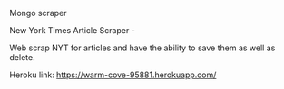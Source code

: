 Mongo scraper

New York Times Article Scraper - 

Web scrap NYT for articles and have the ability to save them as well as delete.

Heroku link: https://warm-cove-95881.herokuapp.com/
